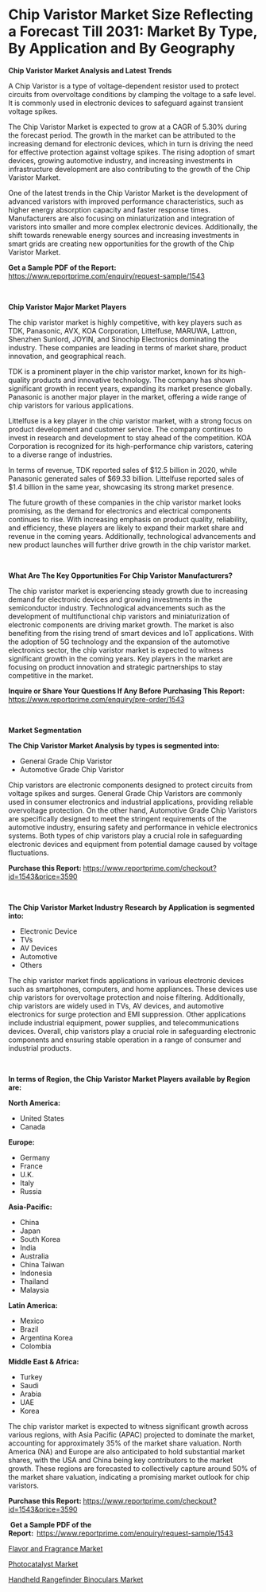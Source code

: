 <p><h1>Chip Varistor Market Size Reflecting a Forecast Till 2031: Market By Type, By Application and By Geography</h1></p><p><strong>Chip Varistor Market Analysis and Latest Trends</strong></p>
<p><p>A Chip Varistor is a type of voltage-dependent resistor used to protect circuits from overvoltage conditions by clamping the voltage to a safe level. It is commonly used in electronic devices to safeguard against transient voltage spikes.</p><p>The Chip Varistor Market is expected to grow at a CAGR of 5.30% during the forecast period. The growth in the market can be attributed to the increasing demand for electronic devices, which in turn is driving the need for effective protection against voltage spikes. The rising adoption of smart devices, growing automotive industry, and increasing investments in infrastructure development are also contributing to the growth of the Chip Varistor Market.</p><p>One of the latest trends in the Chip Varistor Market is the development of advanced varistors with improved performance characteristics, such as higher energy absorption capacity and faster response times. Manufacturers are also focusing on miniaturization and integration of varistors into smaller and more complex electronic devices. Additionally, the shift towards renewable energy sources and increasing investments in smart grids are creating new opportunities for the growth of the Chip Varistor Market.</p></p>
<p><strong>Get a Sample PDF of the Report:&nbsp;</strong> <a href="https://www.reportprime.com/enquiry/request-sample/1543">https://www.reportprime.com/enquiry/request-sample/1543</a></p>
<p>&nbsp;</p>
<p><strong>Chip Varistor Major Market Players</strong></p>
<p><p>The chip varistor market is highly competitive, with key players such as TDK, Panasonic, AVX, KOA Corporation, Littelfuse, MARUWA, Lattron, Shenzhen Sunlord, JOYIN, and Sinochip Electronics dominating the industry. These companies are leading in terms of market share, product innovation, and geographical reach.</p><p>TDK is a prominent player in the chip varistor market, known for its high-quality products and innovative technology. The company has shown significant growth in recent years, expanding its market presence globally. Panasonic is another major player in the market, offering a wide range of chip varistors for various applications.</p><p>Littelfuse is a key player in the chip varistor market, with a strong focus on product development and customer service. The company continues to invest in research and development to stay ahead of the competition. KOA Corporation is recognized for its high-performance chip varistors, catering to a diverse range of industries.</p><p>In terms of revenue, TDK reported sales of $12.5 billion in 2020, while Panasonic generated sales of $69.33 billion. Littelfuse reported sales of $1.4 billion in the same year, showcasing its strong market presence.</p><p>The future growth of these companies in the chip varistor market looks promising, as the demand for electronics and electrical components continues to rise. With increasing emphasis on product quality, reliability, and efficiency, these players are likely to expand their market share and revenue in the coming years. Additionally, technological advancements and new product launches will further drive growth in the chip varistor market.</p></p>
<p>&nbsp;</p>
<p><strong>What Are The Key Opportunities For Chip Varistor Manufacturers?</strong></p>
<p><p>The chip varistor market is experiencing steady growth due to increasing demand for electronic devices and growing investments in the semiconductor industry. Technological advancements such as the development of multifunctional chip varistors and miniaturization of electronic components are driving market growth. The market is also benefiting from the rising trend of smart devices and IoT applications. With the adoption of 5G technology and the expansion of the automotive electronics sector, the chip varistor market is expected to witness significant growth in the coming years. Key players in the market are focusing on product innovation and strategic partnerships to stay competitive in the market.</p></p>
<p><strong>Inquire or Share Your Questions If Any Before Purchasing This Report:</strong> <a href="https://www.reportprime.com/enquiry/pre-order/1543">https://www.reportprime.com/enquiry/pre-order/1543</a></p>
<p>&nbsp;</p>
<p><strong>Market Segmentation</strong></p>
<p><strong>The Chip Varistor Market Analysis by types is segmented into:</strong></p>
<p><ul><li>General Grade Chip Varistor</li><li>Automotive Grade Chip Varistor</li></ul></p>
<p><p>Chip varistors are electronic components designed to protect circuits from voltage spikes and surges. General Grade Chip Varistors are commonly used in consumer electronics and industrial applications, providing reliable overvoltage protection. On the other hand, Automotive Grade Chip Varistors are specifically designed to meet the stringent requirements of the automotive industry, ensuring safety and performance in vehicle electronics systems. Both types of chip varistors play a crucial role in safeguarding electronic devices and equipment from potential damage caused by voltage fluctuations.</p></p>
<p><strong>Purchase this Report:&nbsp;</strong><a href="https://www.reportprime.com/checkout?id=1543&price=3590">https://www.reportprime.com/checkout?id=1543&price=3590</a></p>
<p>&nbsp;</p>
<p><strong>The Chip Varistor Market Industry Research by Application is segmented into:</strong></p>
<p><ul><li>Electronic Device</li><li>TVs</li><li>AV Devices</li><li>Automotive</li><li>Others</li></ul></p>
<p><p>The chip varistor market finds applications in various electronic devices such as smartphones, computers, and home appliances. These devices use chip varistors for overvoltage protection and noise filtering. Additionally, chip varistors are widely used in TVs, AV devices, and automotive electronics for surge protection and EMI suppression. Other applications include industrial equipment, power supplies, and telecommunications devices. Overall, chip varistors play a crucial role in safeguarding electronic components and ensuring stable operation in a range of consumer and industrial products.</p></p>
<p>&nbsp;</p>
<p><strong>In terms of Region, the Chip Varistor Market Players available by Region are:</strong></p>
<p>
    <p> <strong> North America: </strong>
        <ul>
            <li>United States</li>
            <li>Canada</li>
        </ul>
        </p> 
    <p> <strong> Europe: </strong>
        <ul>
            <li>Germany</li>
            <li>France</li>
            <li>U.K.</li>
            <li>Italy</li>
            <li>Russia</li>
        </ul>
        </p> 
    <p> <strong> Asia-Pacific: </strong>
        <ul>
            <li>China</li>
            <li>Japan</li>
            <li>South Korea</li>
            <li>India</li>
            <li>Australia</li>
            <li>China Taiwan</li>
            <li>Indonesia</li>
            <li>Thailand</li>
            <li>Malaysia</li>
        </ul>
        </p> 
    <p> <strong> Latin America: </strong>
        <ul>
            <li>Mexico</li>
            <li>Brazil</li>
            <li>Argentina Korea</li>
            <li>Colombia</li>
        </ul>
        </p> 
    <p> <strong> Middle East & Africa: </strong>
        <ul>
            <li>Turkey</li>
            <li>Saudi</li>
            <li>Arabia</li>
            <li>UAE</li>
            <li>Korea</li>
        </ul>
    </p>
    </p>
<p><p>The chip varistor market is expected to witness significant growth across various regions, with Asia Pacific (APAC) projected to dominate the market, accounting for approximately 35% of the market share valuation. North America (NA) and Europe are also anticipated to hold substantial market shares, with the USA and China being key contributors to the market growth. These regions are forecasted to collectively capture around 50% of the market share valuation, indicating a promising market outlook for chip varistors.</p></p>
<p><strong>Purchase this Report: </strong><a href="https://www.reportprime.com/checkout?id=1543&price=3590">https://www.reportprime.com/checkout?id=1543&price=3590</a></p>
<p>&nbsp;<strong>Get a Sample PDF of the Report:&nbsp;&nbsp;</strong><a href="https://www.reportprime.com/enquiry/request-sample/1543">https://www.reportprime.com/enquiry/request-sample/1543</a></p>
<p><strong></strong></p>
<p><p><a href="https://five-trouble-98a.notion.site/Flavor-and-Fragrance-Market-Research-Report-Reveals-The-Latest-Trends-And-Opportunities-of-this-Mark-99b7f116458242e481afb856ba59da6c">Flavor and Fragrance Market</a></p><p><a href="https://nifty-kite-d51.notion.site/Photocatalyst-Market-Dynamics-2024-2031-Also-about-Its-Market-Trends-Projections-and-Opportunitie-a7c6524b0541429e98c6d332e6195225">Photocatalyst Market</a></p><p><a href="https://github.com/suaretopek9/Market-Research-Report-List-2/blob/main/handheld-rangefinder-binoculars-market.md">Handheld Rangefinder Binoculars Market</a></p></p>